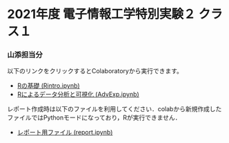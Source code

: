 # 2021年度 電子情報工学特別実験２ クラス１
### 山添担当分 

以下のリンクをクリックするとColaboratoryから実行できます。
- [Rの基礎 (Rintro.ipynb)](https://colab.research.google.com/github/yamazoe/AdvExp/blob/main/Rintro.ipynb)
- [Rによるデータ分析と可視化 (AdvExp.ipynb)](https://colab.research.google.com/github/yamazoe/AdvExp/blob/main/AdvExp.ipynb)

レポート作成時は以下のファイルを利用してください．colabから新規作成したファイルではPythonモードになっており，Rが実行できません．
- [レポート用ファイル (report.ipynb)](https://colab.research.google.com/github/yamazoe/AdvExp/blob/main/report.ipynb)

